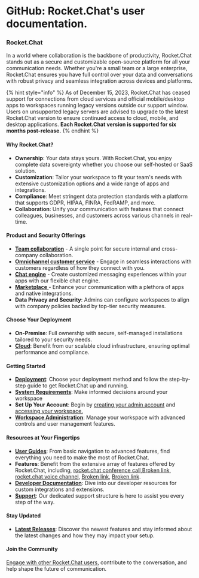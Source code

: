 # GitHub: Rocket.Chat's user documentation.

### Rocket.Chat

In a world where collaboration is the backbone of productivity, Rocket.Chat stands out as a secure and customizable open-source platform for all your communication needs. Whether you're a small team or a large enterprise, Rocket.Chat ensures you have full control over your data and conversations with robust privacy and seamless integration across devices and platforms.

\{% hint style="info" %\} As of December 15, 2023, Rocket.Chat has ceased support for connections from cloud services and official mobile/desktop apps to workspaces running legacy versions outside our support window. Users on unsupported legacy servers are advised to upgrade to the latest Rocket.Chat version to ensure continued access to cloud, mobile, and desktop applications. **Each Rocket.Chat version is supported for six months post-release.** \{% endhint %\}

#### **Why Rocket.Chat?**

* **Ownership**: Your data stays yours. With Rocket.Chat, you enjoy complete data sovereignty whether you choose our self-hosted or SaaS solution.
* **Customization**: Tailor your workspace to fit your team's needs with extensive customization options and a wide range of apps and integrations.
* **Compliance**: Meet stringent data protection standards with a platform that supports GDPR, HIPAA, FINRA, FedRAMP, and more.
* **Collaboration**: Unify your communication with features that connect colleagues, businesses, and customers across various channels in real-time.

#### **Product and Security Offerings**

* [**Team collaboration**](<.gitbook/assets/workspace administration>) - A single point for secure internal and cross-company collaboration.
* [**Omnichannel customer service**](.gitbook/assets/omnichannel) - Engage in seamless interactions with customers regardless of how they connect with you.
* [**Chat engine**](https://developer.rocket.chat/chat-engine/overview-of-chat-engine) - Create customized messaging experiences within your apps with our flexible chat engine.
* [**Marketplace** ](<.gitbook/assets/rocket.chat marketplace>)- Enhance your communication with a plethora of apps and native integrations.
* **Data Privacy and Security**: Admins can configure workspaces to align with company policies backed by top-tier security measures.

#### **Choose Your Deployment**

* **On-Premise**: Full ownership with secure, self-managed installations tailored to your security needs.
* [**Cloud**](<.gitbook/assets/rocket.chat cloud>): Benefit from our scalable cloud infrastructure, ensuring optimal performance and compliance.

#### **Getting Started**

* [**Deployment**](<.gitbook/assets/deploy rocket.chat>): Choose your deployment method and follow the step-by-step guide to get Rocket.Chat up and running.
* [**System Requirements**](broken-reference): Make informed decisions around your workspace
* **Set Up Your Account**: Begin by [creating your admin account](broken-reference) and [accessing your workspace.](<.gitbook/assets/accessing your workspace>)
* [**Workspace Administration**](<.gitbook/assets/workspace administration>): Manage your workspace with advanced controls and user management features.

#### **Resources at Your Fingertips**

* [**User Guides**](<.gitbook/assets/user guides>): From basic navigation to advanced features, find everything you need to make the most of Rocket.Chat.
* **Features**: Benefit from the extensive array of features offered by Rocket.Chat, including, [rocket.chat conference call](<.gitbook/assets/rocket.chat conference call> "mention"),[Broken link](broken-reference "mention"), [rocket.chat voice channel](<.gitbook/assets/rocket.chat voice channel> "mention"), [Broken link](broken-reference "mention"), [Broken link](broken-reference "mention").
* [**Developer Documentation**](broken-reference): Dive into our developer resources for custom integrations and extensions.
* [**Support**](<.gitbook/assets/support center>): Our dedicated support structure is here to assist you every step of the way.

#### **Stay Updated**

* [**Latest Releases**](https://github.com/RocketChat/Rocket.Chat/releases): Discover the newest features and stay informed about the latest changes and how they may impact your setup.

#### **Join the Community**

[Engage with other Rocket.Chat users](broken-reference), contribute to the conversation, and help shape the future of communication.
